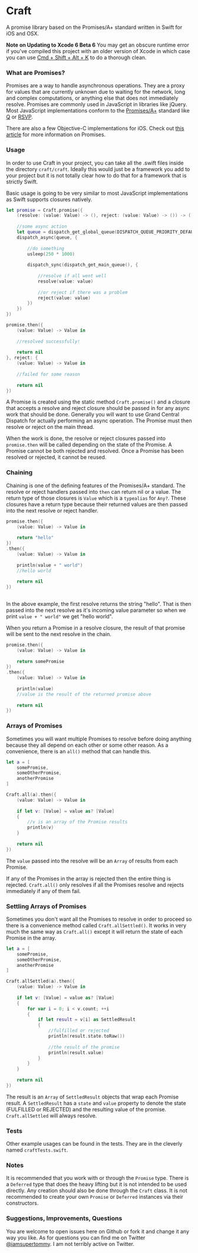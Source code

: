 Craft
=====

A promise library based on the Promises/A+ standard written in Swift for iOS and OSX.

**Note on Updating to Xcode 6 Beta 6**
You may get an obscure runtime error if you've compiled this project with an older version of Xcode in which case you can use [Cmd + Shift + Alt + K](https://twitter.com/objctoswift/status/504095974231265280) to do a thorough clean.

### What are Promises?

Promises are a way to handle asynchronous operations. They are a proxy for values that are currently unknown due to waiting for the network, long and complex computations, or anything else that does not immediately resolve. Promises are commonly used in JavaScript in libraries like jQuery. Most JavaScript implementations conform to the [Promises/A+](http://promises-aplus.github.io/promises-spec/) standard like [Q](https://github.com/kriskowal/q) or [RSVP](https://github.com/tildeio/rsvp.js/).

There are also a few Objective-C implementations for iOS. Check out [this article](http://www.html5rocks.com/en/tutorials/es6/promises/) for more information on Promises.

### Usage

In order to use Craft in your project, you can take all the .swift files inside the directory `craft/craft`. Ideally this would just be a framework you add to your project but it is not totally clear how to do that for a framework that is strictly Swift.

Basic usage is going to be very similar to most JavaScript implementations as Swift supports closures natively.

```swift
let promise = Craft.promise({
    (resolve: (value: Value) -> (), reject: (value: Value) -> ()) -> () in
    
    //some async action
    let queue = dispatch_get_global_queue(DISPATCH_QUEUE_PRIORITY_DEFAULT, 0)
    dispatch_async(queue, {
    
        //do something
        usleep(250 * 1000)
        
        dispatch_sync(dispatch_get_main_queue(), {
            
            //resolve if all went well
            resolve(value: value)
            
            //or reject if there was a problem
            reject(value: value)
        })
    })
})

promise.then({
    (value: Value) -> Value in
    
    //resolved successfully!
    
    return nil
}, reject: {
    (value: Value) -> Value in
    
    //failed for some reason
    
    return nil
})
```

A Promise is created using the static method `Craft.promise()` and a closure that accepts a resolve and reject closure should be passed in for any async work that should be done. Generally you will want to use Grand Central Dispatch for actually performing an async operation. The Promise must then resolve or reject on the main thread.

When the work is done, the resolve or reject closures passed into `promise.then` will be called depending on the state of the Promise. A Promise cannot be both rejected and resolved. Once a Promise has been resolved or rejected, it cannot be reused.

### Chaining

Chaining is one of the defining features of the Promises/A+ standard. The resolve or reject handlers passed into `then` can return nil or a value. The return type of those closures is `Value` which is a `typealias` for `Any?`. These closures have a return type because their returned values are then passed into the next resolve or reject handler.

```swift
promise.then({
    (value: Value) -> Value in
    
    return "hello"
})
.then({
    (value: Value) -> Value in
    
    println(value + " world")
    //hello world
    
    return nil
})
 
```

In the above example, the first resolve returns the string "hello". That is then passed into the next resolve as it's incoming value parameter so when we print `value + " world"` we get "hello world".

When you return a Promise in a resolve closure, the result of that promise will be sent to the next resolve in the chain.

```swift
promise.then({
    (value: Value) -> Value in
    
    return somePromise
})
.then({
    (value: Value) -> Value in
    
    println(value)
    //value is the result of the returned promise above
    
    return nil
})
```

### Arrays of Promises

Sometimes you will want multiple Promises to resolve before doing anything because they all depend on each other or some other reason. As a convenience, there is an `all()` method that can handle this.

```swift
let a = [
    somePromise,
    someOtherPromise,
    anotherPromise
]

Craft.all(a).then({
    (value: Value) -> Value in
    
    if let v: [Value] = value as? [Value]
    {
        //v is an array of the Promise results
        println(v)
    }
    
    return nil
})
```

The `value` passed into the resolve will be an `Array` of results from each Promise.

If any of the Promises in the array is rejected then the entire thing is rejected. `Craft.all()` only resolves if all the Promises resolve and rejects immediately if any of them fail.

### Settling Arrays of Promises

Sometimes you don't want all the Promises to resolve in order to proceed so there is a convenience method called `Craft.allSettled()`. It works in very much the same way as `Craft.all()` except it will return the state of each Promise in the array.

```swift
let a = [
    somePromise,
    someOtherPromise,
    anotherPromise
]

Craft.allSettled(a).then({
    (value: Value) -> Value in
    
    if let v: [Value] = value as? [Value]
    {
        for var i = 0; i < v.count; ++i
        {
            if let result = v[i] as SettledResult
            {
                //fulfilled or rejected
                println(result.state.toRaw())
            
                //the result of the promise
                println(result.value)
            }
        }
    }
    
    return nil
})
```

The result is an `Array` of `SettledResult` objects that wrap each Promise result. A `SettledResult` has a `state` and `value` property to denote the state (FULFILLED or REJECTED) and the resulting value of the promise. `Craft.allSettled` will always resolve.

### Tests

Other example usages can be found in the tests. They are in the cleverly named `craftTests.swift`.

### Notes

It is recommended that you work with or through the `Promise` type. There is a `Deferred` type that does the heavy lifting but it is not intended to be used directly. Any creation should also be done through the `Craft` class. It is not recommended to create your own `Promise` or `Deferred` instances via their constructors.

### Suggestions, Improvements, Questions

You are welcome to open issues here on Github or fork it and change it any way you like. As for questions you can find me on Twitter [@iamsupertommy](https://twitter.com/iamsupertommy). I am not terribly active on Twitter.
